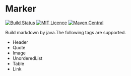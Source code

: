 # Marker 

[![Build Status](https://travis-ci.com/piccuss/Marker.svg?branch=master)](https://travis-ci.com/piccuss/Marker) [![MIT Licence](https://badges.frapsoft.com/os/mit/mit.svg?v=103)](https://opensource.org/licenses/mit-license.php) [![Maven Central](https://maven-badges.herokuapp.com/maven-central/com.github.piccuss/marker/badge.svg)](https://maven-badges.herokuapp.com/maven-central/com.github.piccuss/marker) 

Build markdown by java.The following tags are supported.

* Header
* Quote
* Image
* UnorderedList
* Table
* Link
